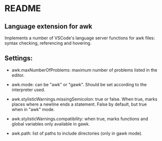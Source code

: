 # README

## Language extension for awk

Implements a number of VSCode's language server functions for awk files: syntax checking, referencing and hovering.

## Settings:

* awk.maxNumberOfProblems: maximum number of problems listed in the editor.

* awk.mode: can be "awk" or "gawk". Should be set according to the interpreter used.

* awk.stylisticWarnings.missingSemicolon: true or false. When true, marks places
  where a newline ends a statement. False by default, but true when in "awk" mode.

* awk.stylisticWarnings.compatibility: when true, marks functions and global
  variables only available in gawk.

* awk.path: list of paths to include directories (only in gawk mode).
